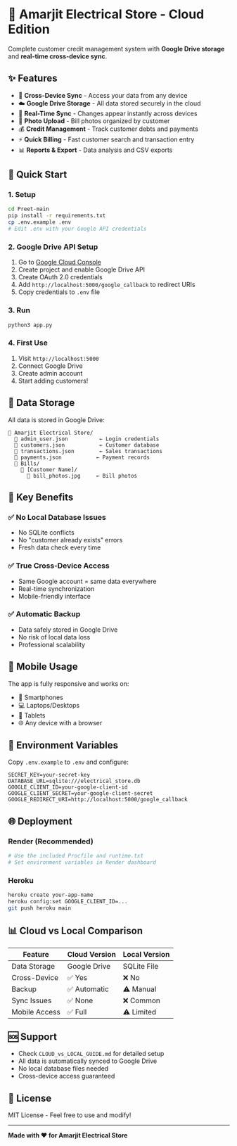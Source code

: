 # 🌟 Amarjit Electrical Store - Cloud Edition

Complete customer credit management system with **Google Drive storage** and **real-time cross-device sync**.

## ✨ Features

- 📱 **Cross-Device Sync** - Access your data from any device
- ☁️ **Google Drive Storage** - All data stored securely in the cloud
- 🔄 **Real-Time Sync** - Changes appear instantly across devices
- 📸 **Photo Upload** - Bill photos organized by customer
- 💰 **Credit Management** - Track customer debts and payments
- ⚡ **Quick Billing** - Fast customer search and transaction entry
- 📊 **Reports & Export** - Data analysis and CSV exports

## 🚀 Quick Start

### 1. Setup
```bash
cd Preet-main
pip install -r requirements.txt
cp .env.example .env
# Edit .env with your Google API credentials
```

### 2. Google Drive API Setup
1. Go to [Google Cloud Console](https://console.cloud.google.com/)
2. Create project and enable Google Drive API
3. Create OAuth 2.0 credentials
4. Add `http://localhost:5000/google_callback` to redirect URIs
5. Copy credentials to `.env` file

### 3. Run
```bash
python3 app.py
```

### 4. First Use
1. Visit `http://localhost:5000`
2. Connect Google Drive
3. Create admin account
4. Start adding customers!

## 📁 Data Storage

All data is stored in Google Drive:

```
📁 Amarjit Electrical Store/
  📄 admin_user.json          ← Login credentials
  📄 customers.json           ← Customer database
  📄 transactions.json        ← Sales transactions
  📄 payments.json           ← Payment records
  📁 Bills/
    📁 [Customer Name]/
      📄 bill_photos.jpg     ← Bill photos
```

## 🎯 Key Benefits

### ✅ No Local Database Issues
- No SQLite conflicts
- No "customer already exists" errors
- Fresh data check every time

### ✅ True Cross-Device Access
- Same Google account = same data everywhere
- Real-time synchronization
- Mobile-friendly interface

### ✅ Automatic Backup
- Data safely stored in Google Drive
- No risk of local data loss
- Professional scalability

## 📱 Mobile Usage

The app is fully responsive and works on:
- 📱 Smartphones
- 💻 Laptops/Desktops  
- 📱 Tablets
- 🌐 Any device with a browser

## 🔧 Environment Variables

Copy `.env.example` to `.env` and configure:

```env
SECRET_KEY=your-secret-key
DATABASE_URL=sqlite:///electrical_store.db
GOOGLE_CLIENT_ID=your-google-client-id
GOOGLE_CLIENT_SECRET=your-google-client-secret
GOOGLE_REDIRECT_URI=http://localhost:5000/google_callback
```

## 🌐 Deployment

### Render (Recommended)
```bash
# Use the included Procfile and runtime.txt
# Set environment variables in Render dashboard
```

### Heroku
```bash
heroku create your-app-name
heroku config:set GOOGLE_CLIENT_ID=...
git push heroku main
```

## 📊 Cloud vs Local Comparison

| Feature | Cloud Version | Local Version |
|---------|--------------|---------------|
| Data Storage | Google Drive | SQLite File |
| Cross-Device | ✅ Yes | ❌ No |
| Backup | ✅ Automatic | ⚠️ Manual |
| Sync Issues | ✅ None | ❌ Common |
| Mobile Access | ✅ Full | ⚠️ Limited |

## 🆘 Support

- Check `CLOUD_vs_LOCAL_GUIDE.md` for detailed setup
- All data is automatically synced to Google Drive
- No local database files needed
- Cross-device access guaranteed

## 📄 License

MIT License - Feel free to use and modify!

---

**Made with ❤️ for Amarjit Electrical Store**